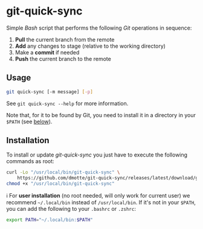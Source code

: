 # git-quick-sync

Simple _Bash_ script that performs the following _Git_ operations in sequence:

1. **Pull** the current branch from the remote
2. **Add** any changes to stage (relative to the working directory)
3. Make a **commit** if needed
4. **Push** the current branch to the remote

## Usage

```bash
git quick-sync [-m message] [-p]
```

See `git quick-sync --help` for more information.

Note that, for it to be found by Git, you need to install it in a directory in your `$PATH` (see [below](#installation)).

## Installation

To install or update _git-quick-sync_ you just have to execute the following commands as root:

```bash
curl -Lo "/usr/local/bin/git-quick-sync" \
    https://github.com/dmotte/git-quick-sync/releases/latest/download/git-quick-sync
chmod +x "/usr/local/bin/git-quick-sync"
```

:information_source: For **user installation** (no root needed, will only work for current user) we recommend `~/.local/bin` instead of `/usr/local/bin`. If it's not in your `$PATH`, you can add the following to your `.bashrc` or `.zshrc`:

```bash
export PATH="~/.local/bin:$PATH"
```
